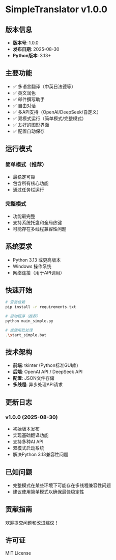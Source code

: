 # SimpleTranslator v1.0.0

## 版本信息
- **版本号**: 1.0.0
- **发布日期**: 2025-08-30
- **Python版本**: 3.13+

## 主要功能
- ✅ 多语言翻译（中英日法德等）
- ✅ 英文润色
- ✅ 邮件撰写助手
- ✅ 自由对话
- ✅ 多API支持（OpenAI/DeepSeek/自定义）
- ✅ 双模式运行（简单模式/完整模式）
- ✅ 友好的图形界面
- ✅ 配置自动保存

## 运行模式
### 简单模式（推荐）
- 最稳定可靠
- 包含所有核心功能
- 通过任务栏运行

### 完整模式
- 功能最完整
- 支持系统托盘和全局热键
- 可能存在多线程兼容性问题

## 系统要求
- Python 3.13 或更高版本
- Windows 操作系统
- 网络连接（用于API调用）

## 快速开始
```bash
# 安装依赖
pip install -r requirements.txt

# 启动程序（推荐）
python main_simple.py

# 或使用批处理
.\start_simple.bat
```

## 技术架构
- **前端**: tkinter (Python标准GUI库)
- **后端**: OpenAI API / DeepSeek API
- **配置**: JSON文件存储
- **多线程**: 异步处理API请求

## 更新日志
### v1.0.0 (2025-08-30)
- 初始版本发布
- 实现基础翻译功能
- 支持多种AI API
- 双模式启动系统
- 解决Python 3.13兼容性问题

## 已知问题
- 完整模式在某些环境下可能存在多线程兼容性问题
- 建议使用简单模式以确保最佳稳定性

## 贡献指南
欢迎提交问题和改进建议！

## 许可证
MIT License

